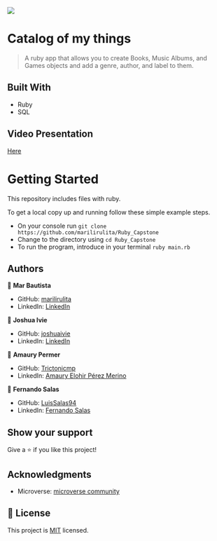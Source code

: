 ![](https://img.shields.io/badge/Microverse-blueviolet)

# Catalog of my things
> A ruby app that allows you to create Books, Music Albums, and Games objects and add a genre, author, and label to them.

## Built With
- Ruby
- SQL

## Video Presentation
[Here](https://drive.google.com/file/d/1tYle1-7evN_f-9wVgAYk-voKYlEBRPCF/view?usp=sharing)

# Getting Started

This repository includes files with ruby.

To get a local copy up and running follow these simple example steps.

- On your console run `git clone https://github.com/marilirulita/Ruby_Capstone`
- Change to the directory using `cd Ruby_Capstone`
- To run the program, introduce in your terminal `ruby main.rb`

## Authors

👤 **Mar Bautista**

- GitHub: [marilirulita ](https://github.com/marilirulita)
- LinkedIn: [LinkedIn](https://www.linkedin.com/in/marbautista/)

👤 **Joshua Ivie**

- GitHub: [joshuaivie](https://github.com/joshuaivie)
- LinkedIn: [LinkedIn](https://www.linkedin.com/in/joshuaivie/)

👤 **Amaury Permer**

- GitHub: [Trictonicmp](https://github.com/Trictonicmp)
- LinkedIn: [Amaury Elohir Pérez Merino](https://www.linkedin.com/in/amaury-permer/)

👤 **Fernando Salas**

- GitHub: [LuisSalas94](https://github.com/LuisSalas94)
- LinkedIn: [Fernando Salas](https://www.linkedin.com/in/luisfernandosalasgave/)

 ## Show your support

 Give a ⭐️ if you like this project!

 ## Acknowledgments

 - Microverse: [microverse community](https://github.com/microverseinc)

 ## 📝 License

 This project is [MIT](./MIT.md) licensed.
